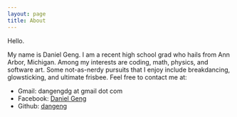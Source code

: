 ```yaml
---
layout: page
title: About
---
```


Hello.

My name is Daniel Geng. I am a recent high school grad who hails from Ann Arbor, Michigan. Among my interests are coding, math, physics, and software art. Some not-as-nerdy pursuits that I enjoy include breakdancing, glowsticking, and ultimate frisbee. Feel free to contact me at:

* Gmail: dangengdg at gmail dot com
* Facebook: [Daniel Geng](https://www.facebook.com/daniel.geng.9)
* Github: [dangeng](https://github.com/dangeng)